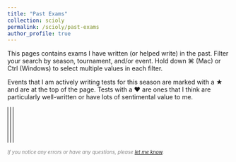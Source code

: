 ```yaml
---
title: "Past Exams"
collection: scioly
permalink: /scioly/past-exams
author_profile: true
---
```


This pages contains exams I have written (or helped write) in the past. Filter your search by season, tournament, and/or event. Hold down ⌘ (Mac) or Ctrl (Windows) to select multiple values in each filter.

Events that I am actively writing tests for this season are marked with a <span class="priority-star">★</span> and are at the top of the page. Tests with a <span class="favorite-heart">♥</span> are ones that I think are particularly well-written or have lots of sentimental value to me.

<select id="season-select" multiple size="5"></select>
<select id="tournament-select" multiple size="5"></select>
<select id="event-select" multiple size="5"></select>
<div id="exams-container"></div>
<script defer src="/assets/js/exams.js"></script>

<span style="font-size:0.8em; color:gray; display:block; margin: 8px 0;"><i>If you notice any errors or have any questions, please [let me know](mailto:adityashah108@gmail.com).</i></span>
